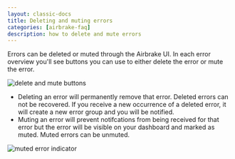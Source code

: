 ```yaml
---
layout: classic-docs
title: Deleting and muting errors
categories: [airbrake-faq]
description: how to delete and mute errors
---
```

Errors can be deleted or muted through the Airbrake UI. In each error overview
you'll see buttons you can use to either delete the error or mute the error.

![delete and mute buttons](/docs/assets/img/docs/airbrake/mute-delete-buttons.png)

- Deleting an error will permanently remove that error. Deleted errors can not be
recovered. If you receive a new occurrence of a deleted error, it will create a 
new error group and you will be notified.
- Muting an error will prevent notifcations from being received for that error
but the error will be visible on your dashboard and marked as muted. Muted
errors can be unmuted.

![muted error indicator](/docs/assets/img/docs/airbrake/mute-delete-indicator.png)
